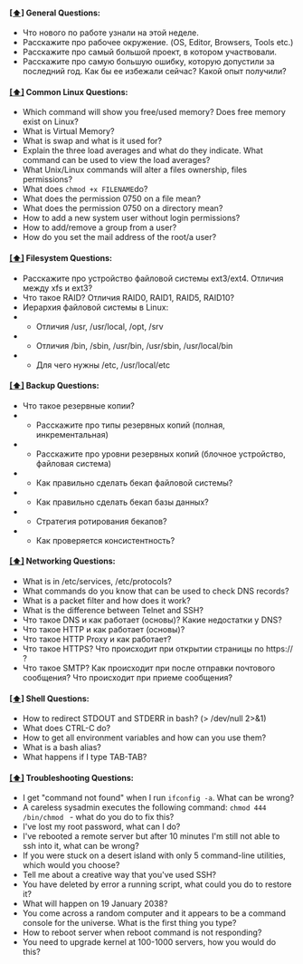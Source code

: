 #### [[⬆]](#toc) <a name='general'>General Questions:</a>

* Что нового по работе узнали на этой неделе.
* Расскажите про рабочее окружение. (OS, Editor, Browsers, Tools etc.)
* Расскажите про самый большой проект, в котором участвовали.
* Расскажите про самую большую ошибку, которую допустили за последний год. Как бы ее избежали сейчас? Какой опыт получили?

#### [[⬆]](#toc) <a name='common'>Common Linux Questions:</a>

* Which command will show you free/used memory? Does free memory exist on Linux?
* What is Virtual Memory?
* What is swap and what is it used for?
* Explain the three load averages and what do they indicate. What command can be used to view the load averages?
* What Unix/Linux commands will alter a files ownership, files permissions?
* What does ```chmod +x FILENAME```do?
* What does the permission 0750 on a file mean?
* What does the permission 0750 on a directory mean?
* How to add a new system user without login permissions?
* How to add/remove a group from a user?
* How do you set the mail address of the root/a user?

#### [[⬆]](#toc) <a name='fs'> Filesystem Questions:</a>

* Расскажите про устройство файловой системы ext3/ext4. Отличия между xfs и ext3?
* Что такое RAID? Отличия RAID0, RAID1, RAID5, RAID10?
* Иерархия файловой системы в Linux:
* * Отличия /usr, /usr/local, /opt, /srv
* * Отличия /bin, /sbin, /usr/bin, /usr/sbin, /usr/local/bin
* * Для чего нужны /etc, /usr/local/etc

#### [[⬆]](#toc) <a name='backup'>Backup Questions:</a>

* Что такое резервные копии? 
* * Расскажите про типы резервных копий (полная, инкрементальная)
* * Расскажите про уровни резервных копий (блочное устройство, файловая система)
* * Как правильно сделать бекап файловой системы?
* * Как правильно сделать бекап базы данных?
* * Стратегия ротирования бекапов?
* * Как проверяется консистентность?

#### [[⬆]](#toc) <a name='networking'>Networking Questions:</a>

* What is in /etc/services, /etc/protocols?
* What commands do you know that can be used to check DNS records?
* What is a packet filter and how does it work?
* What is the difference between Telnet and SSH?
* Что такое DNS и как работает (основы)? Какие недостатки у DNS?
* Что такое HTTP и как работает (основы)?
* Что такое HTTP Proxy и как работает?
* Что такое HTTPS? Что происходит при открытии страницы по https:// ?
* Что такое SMTP? Как происходит при после отправки почтового сообщения? Что происходит при приеме сообщения?

#### [[⬆]](#toc) <a name='shell'>Shell Questions:</a>

* How to redirect STDOUT and STDERR in bash? (> /dev/null 2>&1)
* What does CTRL-C do?
* How to get all environment variables and how can you use them?
* What is a bash alias?
* What happens if I type TAB-TAB?

#### [[⬆]](#toc) <a name='troubleshooting'>Troubleshooting Questions:</a>

* I get "command not found" when I run ```ifconfig -a```. What can be wrong?
* A careless sysadmin executes the following command: ```chmod 444 /bin/chmod ``` - what do you do to fix this?
* I've lost my root password, what can I do?
* I've rebooted a remote server but after 10 minutes I'm still not able to ssh into it, what can be wrong?
* If you were stuck on a desert island with only 5 command-line utilities, which would you choose?
* Tell me about a creative way that you've used SSH?
* You have deleted by error a running script, what could you do to restore it?
* What will happen on 19 January 2038?
* You come across a random computer and it appears to be a command console for the universe. What is the first thing you type?
* How to reboot server when reboot command is not responding?
* You need to upgrade kernel at 100-1000 servers, how you would do this?
